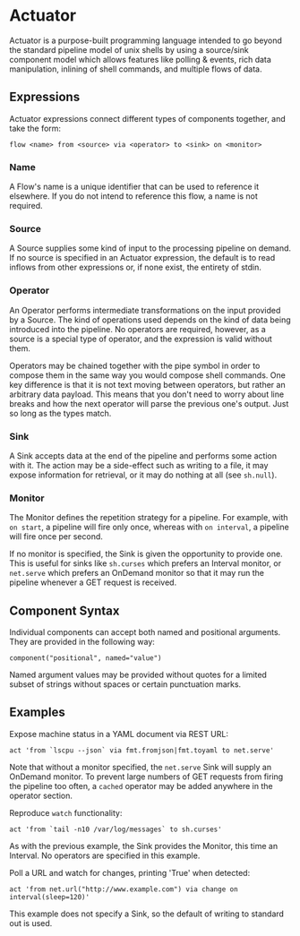 # Actuator

Actuator is a purpose-built programming language intended to go beyond the standard pipeline model of unix shells by using a source/sink component model which allows features like polling & events, rich data manipulation, inlining of shell commands, and multiple flows of data.

## Expressions

Actuator expressions connect different types of components together, and take the form:

    flow <name> from <source> via <operator> to <sink> on <monitor>

### Name
A Flow's name is a unique identifier that can be used to reference it elsewhere. If you do not intend to reference this flow, a name is not required.

### Source
A Source supplies some kind of input to the processing pipeline on demand. If no source is specified in an Actuator expression, the default is to read inflows from other expressions or, if none exist, the entirety of stdin.

### Operator
An Operator performs intermediate transformations on the input provided by a Source. The kind of operations used depends on the kind of data being introduced into the pipeline. No operators are required, however, as a source is a special type of operator, and the expression is valid without them.

Operators may be chained together with the pipe symbol in order to compose them in the same way you would compose shell commands. One key difference is that it is not text moving between operators, but rather an arbitrary data payload. This means that you don't need to worry about line breaks and how the next operator will parse the previous one's output. Just so long as the types match.

### Sink
A Sink accepts data at the end of the pipeline and performs some action with it. The action may be a side-effect such as writing to a file, it may expose information for retrieval, or it may do nothing at all (see `sh.null`).

### Monitor
The Monitor defines the repetition strategy for a pipeline. For example, with `on start`, a pipeline will fire only once, whereas with `on interval`, a pipeline will fire once per second. 

If no monitor is specified, the Sink is given the opportunity to provide one. This is useful for sinks like `sh.curses` which prefers an Interval monitor, or `net.serve` which prefers an OnDemand monitor so that it may run the pipeline whenever a GET request is received.

## Component Syntax

Individual components can accept both named and positional arguments. They are provided in the following way:

    component("positional", named="value")
    
Named argument values may be provided without quotes for a limited subset of strings without spaces or certain punctuation marks. 

## Examples

Expose machine status in a YAML document via REST URL:

    act 'from `lscpu --json` via fmt.fromjson|fmt.toyaml to net.serve'

Note that without a monitor specified, the `net.serve` Sink will supply an OnDemand monitor. To prevent large numbers of GET requests from firing the pipeline too often, a `cached` operator may be added anywhere in the operator section.

Reproduce `watch` functionality:

    act 'from `tail -n10 /var/log/messages` to sh.curses'

As with the previous example, the Sink provides the Monitor, this time an Interval. No operators are specified in this example.

Poll a URL and watch for changes, printing 'True' when detected:

    act 'from net.url("http://www.example.com") via change on interval(sleep=120)'
    
This example does not specify a Sink, so the default of writing to standard out is used.
    
